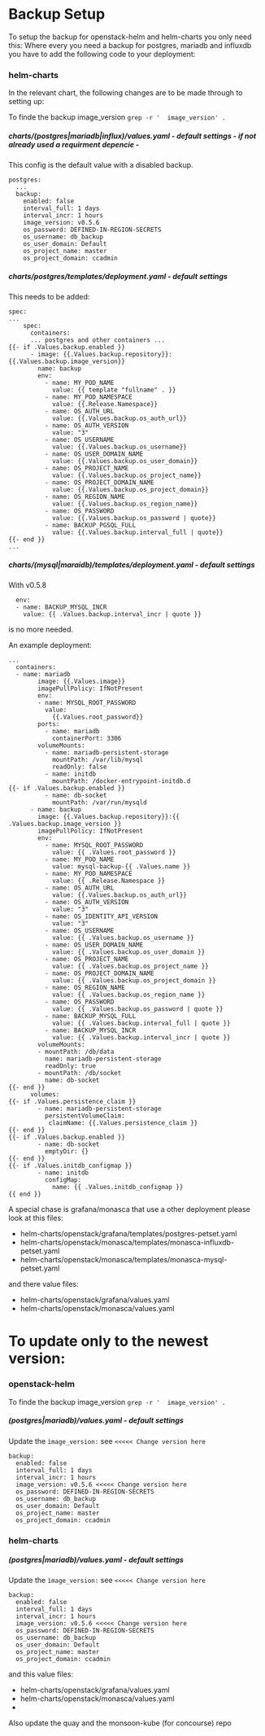# Backup Setup
To setup the backup for openstack-helm and helm-charts you only need this:
Where every you need a backup for postgres, mariadb and influxdb you have to add the following code to your deployment:

### helm-charts
In the relevant chart, the following changes are to be made through to setting up:

To finde the backup image_version `grep -r '  image_version' .`

##### charts/(postgres|mariadb|influx)/values.yaml - default settings - if not already used a requirment depencie -
This config is the default value with a disabled backup.
```
postgres:
  ...
  backup:
    enabled: false
    interval_full: 1 days
    interval_incr: 1 hours
    image_version: v0.5.6
    os_password: DEFINED-IN-REGION-SECRETS
    os_username: db_backup
    os_user_domain: Default
    os_project_name: master
    os_project_domain: ccadmin
```
##### charts/postgres/templates/deployment.yaml - default settings
This needs to be added:
```
spec:
...
    spec:
      containers:
      ... postgres and other containers ...
{{- if .Values.backup.enabled }}
      - image: {{.Values.backup.repository}}:{{.Values.backup.image_version}}
        name: backup
        env:
          - name: MY_POD_NAME
            value: {{ template "fullname" . }}
          - name: MY_POD_NAMESPACE
            value: {{.Release.Namespace}}
          - name: OS_AUTH_URL
            value: {{.Values.backup.os_auth_url}}
          - name: OS_AUTH_VERSION
            value: "3"
          - name: OS_USERNAME
            value: {{.Values.backup.os_username}}
          - name: OS_USER_DOMAIN_NAME
            value: {{.Values.backup.os_user_domain}}
          - name: OS_PROJECT_NAME
            value: {{.Values.backup.os_project_name}}
          - name: OS_PROJECT_DOMAIN_NAME
            value: {{.Values.backup.os_project_domain}}
          - name: OS_REGION_NAME
            value: {{.Values.backup.os_region_name}}
          - name: OS_PASSWORD
            value: {{.Values.backup.os_password | quote}}
          - name: BACKUP_PGSQL_FULL
            value: {{.Values.backup.interval_full | quote}}
{{- end }}
...
```
##### charts/(mysql|maraidb)/templates/deployment.yaml - default settings
With v0.5.8
```
  env:
  - name: BACKUP_MYSQL_INCR
    value: {{ .Values.backup.interval_incr | quote }}
```
is no more needed.

An example deployment:
```
...
  containers:
  - name: mariadb
        image: {{.Values.image}}
        imagePullPolicy: IfNotPresent
        env:
        - name: MYSQL_ROOT_PASSWORD
          value:
            {{.Values.root_password}}
        ports:
          - name: mariadb
            containerPort: 3306
        volumeMounts:
          - name: mariadb-persistent-storage
            mountPath: /var/lib/mysql
            readOnly: false
          - name: initdb
            mountPath: /docker-entrypoint-initdb.d
{{- if .Values.backup.enabled }}
          - name: db-socket
            mountPath: /var/run/mysqld
      - name: backup
        image: {{.Values.backup.repository}}:{{ .Values.backup.image_version }}
        imagePullPolicy: IfNotPresent
        env:
          - name: MYSQL_ROOT_PASSWORD
            value: {{ .Values.root_password }}
          - name: MY_POD_NAME
            value: mysql-backup-{{ .Values.name }}
          - name: MY_POD_NAMESPACE
            value: {{ .Release.Namespace }}
          - name: OS_AUTH_URL
            value: {{.Values.backup.os_auth_url}}
          - name: OS_AUTH_VERSION
            value: "3"
          - name: OS_IDENTITY_API_VERSION
            value: "3"
          - name: OS_USERNAME
            value: {{ .Values.backup.os_username }}
          - name: OS_USER_DOMAIN_NAME
            value: {{ .Values.backup.os_user_domain }}
          - name: OS_PROJECT_NAME
            value: {{ .Values.backup.os_project_name }}
          - name: OS_PROJECT_DOMAIN_NAME
            value: {{ .Values.backup.os_project_domain }}
          - name: OS_REGION_NAME
            value: {{ .Values.backup.os_region_name }}
          - name: OS_PASSWORD
            value: {{ .Values.backup.os_password | quote }}
          - name: BACKUP_MYSQL_FULL
            value: {{ .Values.backup.interval_full | quote }}
          - name: BACKUP_MYSQL_INCR
            value: {{ .Values.backup.interval_incr | quote }}
        volumeMounts:
        - mountPath: /db/data
          name: mariadb-persistent-storage
          readOnly: true
        - mountPath: /db/socket
          name: db-socket
{{- end }}
      volumes:
{{- if .Values.persistence_claim }}
        - name: mariadb-persistent-storage
          persistentVolumeClaim:
           claimName: {{.Values.persistence_claim }}
{{- end }}
{{- if .Values.backup.enabled }}
        - name: db-socket
          emptyDir: {}
{{- end }}
{{- if .Values.initdb_configmap }}
        - name: initdb
          configMap:
            name: {{ .Values.initdb_configmap }}
{{ end }}
```

A special chase is grafana/monasca that use a other deployment please look at this files:
- helm-charts/openstack/grafana/templates/postgres-petset.yaml
- helm-charts/openstack/monasca/templates/monasca-influxdb-petset.yaml
- helm-charts/openstack/monasca/templates/monasca-mysql-petset.yaml

and there value files:

- helm-charts/openstack/grafana/values.yaml
- helm-charts/openstack/monasca/values.yaml

# To update only to the newest version:

### openstack-helm

To finde the backup image_version `grep -r '  image_version' .`

##### (postgres|mariadb)/values.yaml - default settings
Update the `ìmage_version:` see `<<<<< Change version here`
```
backup:
  enabled: false
  interval_full: 1 days
  interval_incr: 1 hours
  image_version: v0.5.6 <<<<< Change version here
  os_password: DEFINED-IN-REGION-SECRETS
  os_username: db_backup
  os_user_domain: Default
  os_project_name: master
  os_project_domain: ccadmin
```

### helm-charts
##### (postgres|mariadb)/values.yaml - default settings
Update the `ìmage_version:` see `<<<<< Change version here`
```
backup:
  enabled: false
  interval_full: 1 days
  interval_incr: 1 hours
  image_version: v0.5.6 <<<<< Change version here
  os_password: DEFINED-IN-REGION-SECRETS
  os_username: db_backup
  os_user_domain: Default
  os_project_name: master
  os_project_domain: ccadmin
```

and this value files:

- helm-charts/openstack/grafana/values.yaml
- helm-charts/openstack/monasca/values.yaml
-
Also update the quay and the monsoon-kube (for concourse) repo
